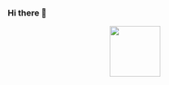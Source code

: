 ### Hi there 👋

<div id="header" align="center">
  <img src="[https://media.giphy.com/media/M9gbBd9nbDrOTu1Mqx/giphy.gif](https://media3.giphy.com/media/OmuLjDQzuXahc5OVLm/giphy.gif?cid=ecf05e47chzu2n84sox2x8sbw22wdogxifltqtysl1n1td5o&ep=v1_stickers_search&rid=giphy.gif&ct=s)https://media3.giphy.com/media/OmuLjDQzuXahc5OVLm/giphy.gif?cid=ecf05e47chzu2n84sox2x8sbw22wdogxifltqtysl1n1td5o&ep=v1_stickers_search&rid=giphy.gif&ct=s" width="100"/>
</div>
